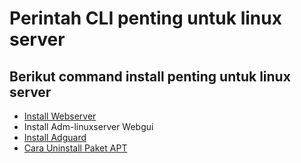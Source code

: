 # Perintah CLI penting untuk linux server

## Berikut command install penting untuk linux server

 - [Install Webserver](https://github.com/xkhoir/webserver/blob/main/Install-webserver.md)
 - Install Adm-linuxserver Webgui
 - [Install Adguard](https://github.com/xkhoir/webserver/blob/main/adguard-home-install.md)
 - [Cara Uninstall Paket APT](https://github.com/xkhoir/webserver/blob/main/uninstall-paket-apt.md)
